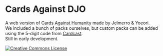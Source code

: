 # Cards Against DJO

A web version of [Cards Against Humanity](http://cardsagainsthumanity.com/) made by Jelmerro & Yoeori.  
We included a bunch of packs ourselves, but custom packs can be added using the 5-digit code from [Cardcast](http://cardcastgame.com).  
Still in early development.  

<a rel="license" href="http://creativecommons.org/licenses/by-nc-sa/4.0/" target="_blank">
	<img alt="Creative Commons License" style="border-width:0" src="https://i.creativecommons.org/l/by-nc-sa/4.0/88x31.png" />
</a>
